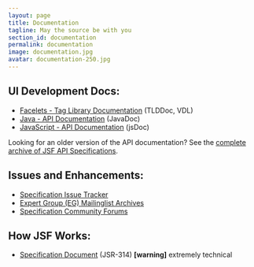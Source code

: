 ```yaml
---
layout: page
title: Documentation
tagline: May the source be with you
section_id: documentation
permalink: documentation
image: documentation.jpg
avatar: documentation-250.jpg
---
```


## UI Development Docs:

* [Facelets - Tag Library Documentation](https://javaserverfaces.dev.java.net/nonav/docs/2.0/pdldocs/facelets/index.html) (TLDDoc, VDL)
* [Java - API Documentation](https://javaserverfaces.dev.java.net/nonav/docs/2.0/javadocs/index.html) (JavaDoc)
* [JavaScript - API Documentation](https://javaserverfaces.dev.java.net/nonav/docs/2.0/jsdocs/index.html) (jsDoc)

Looking for an older version of the API documentation? See the 
[complete archive of JSF API Specifications](http://java.sun.com/javaee/javaserverfaces/reference/api/index.html).


## Issues and Enhancements:

* [Specification Issue Tracker](https://javaserverfaces-spec-public.dev.java.net/servlets/ProjectIssues)
* [Expert Group (EG) Mailinglist Archives](http://archives.java.sun.com/jsr-314-open.html)
* [Specification Community Forums](http://wiki.jcp.org/boards/index.php?b=jsr-314-public)


## How JSF Works:

* [Specification Document](http://jcp.org/aboutJava/communityprocess/final/jsr314/index.html) (JSR-314) **[warning]** extremely technical


